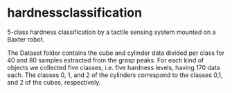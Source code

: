 # hardnessclassification
5-class hardness classification by a tactile sensing system mounted on a Baxter robot. 

The Dataset folder contains the cube and cylinder data divided per class for 40 and 80 samples extracted from the grasp peaks. For each kind of objects we collected five classes, i.e. five hardness levels, having 170 data each. The classes 0, 1, and 2 of the cylinders correspond to the classes 0,1, and 2 of the cubes, respectively. 

